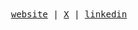 <div align='center'>
  <samp>
    <a href='https://serhii.be'>website</a> |
    <a href='https://x.com/serhii_be'>X</a> |
    <a href='https://www.linkedin.com/in/serhii-be'>linkedin</a>
  </samp>
</div>

<!--
**bdrtsky/bdrtsky** is a ✨ _special_ ✨ repository because its `README.md` (this file) appears on your GitHub profile.

Here are some ideas to get you started:

- 🔭 I’m currently working on ...
- 🌱 I’m currently learning ...
- 👯 I’m looking to collaborate on ...
- 🤔 I’m looking for help with ...
- 💬 Ask me about ...
- 📫 How to reach me: ...
- 😄 Pronouns: ...
- ⚡ Fun fact: ...
-->
